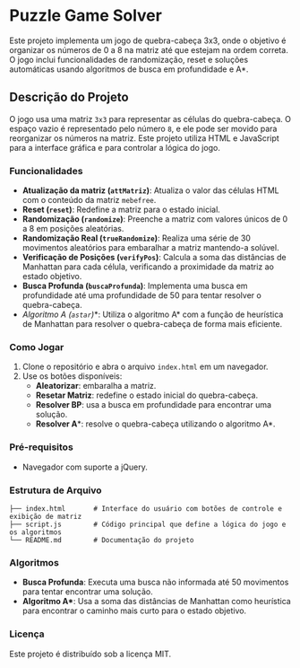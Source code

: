 # Puzzle Game Solver

Este projeto implementa um jogo de quebra-cabeça 3x3, onde o objetivo é organizar os números de 0 a 8 na matriz até que estejam na ordem correta. O jogo inclui funcionalidades de randomização, reset e soluções automáticas usando algoritmos de busca em profundidade e A*.

## Descrição do Projeto

O jogo usa uma matriz `3x3` para representar as células do quebra-cabeça. O espaço vazio é representado pelo número `8`, e ele pode ser movido para reorganizar os números na matriz. Este projeto utiliza HTML e JavaScript para a interface gráfica e para controlar a lógica do jogo.

### Funcionalidades

- **Atualização da matriz (`attMatriz`)**: Atualiza o valor das células HTML com o conteúdo da matriz `mebefree`.
- **Reset (`reset`)**: Redefine a matriz para o estado inicial.
- **Randomização (`randomize`)**: Preenche a matriz com valores únicos de 0 a 8 em posições aleatórias.
- **Randomização Real (`trueRandomize`)**: Realiza uma série de 30 movimentos aleatórios para embaralhar a matriz mantendo-a solúvel.
- **Verificação de Posições (`verifyPos`)**: Calcula a soma das distâncias de Manhattan para cada célula, verificando a proximidade da matriz ao estado objetivo.
- **Busca Profunda (`buscaProfunda`)**: Implementa uma busca em profundidade até uma profundidade de 50 para tentar resolver o quebra-cabeça.
- **Algoritmo A* (`astar`)**: Utiliza o algoritmo A* com a função de heurística de Manhattan para resolver o quebra-cabeça de forma mais eficiente.

### Como Jogar

1. Clone o repositório e abra o arquivo `index.html` em um navegador.
2. Use os botões disponíveis:
   - **Aleatorizar**: embaralha a matriz.
   - **Resetar Matriz**: redefine o estado inicial do quebra-cabeça.
   - **Resolver BP**: usa a busca em profundidade para encontrar uma solução.
   - **Resolver A***: resolve o quebra-cabeça utilizando o algoritmo A*.

### Pré-requisitos

- Navegador com suporte a jQuery.

### Estrutura de Arquivo
```plaintext
├── index.html       # Interface do usuário com botões de controle e exibição de matriz
├── script.js        # Código principal que define a lógica do jogo e os algoritmos
└── README.md        # Documentação do projeto
```
### Algoritmos

- **Busca Profunda**: Executa uma busca não informada até 50 movimentos para tentar encontrar uma solução.
- **Algoritmo A\***: Usa a soma das distâncias de Manhattan como heurística para encontrar o caminho mais curto para o estado objetivo.

### Licença

Este projeto é distribuído sob a licença MIT.
